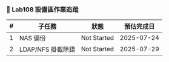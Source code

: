 ### 🔷 Lab108 設備區作業追蹤

| # | 子任務                   | 狀態         | 預估完成日 |
|:-:|------------------------|--------------|------------|
| 1 | NAS 備份           | Not Started         |   2025-07-24  |
| 2 | LDAP/NFS 掛載除錯      | Not Started  |   2025-07-29  |
